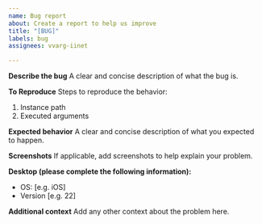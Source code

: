 ```yaml
---
name: Bug report
about: Create a report to help us improve
title: "[BUG]"
labels: bug
assignees: vvarg-iinet

---
```


**Describe the bug**
A clear and concise description of what the bug is.

**To Reproduce**
Steps to reproduce the behavior:
1. Instance path
2. Executed arguments

**Expected behavior**
A clear and concise description of what you expected to happen.

**Screenshots**
If applicable, add screenshots to help explain your problem.

**Desktop (please complete the following information):**
 - OS: [e.g. iOS]
 - Version [e.g. 22]

**Additional context**
Add any other context about the problem here.
